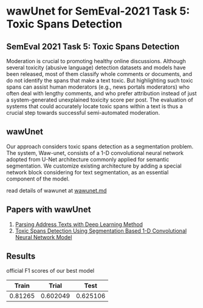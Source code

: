 # wawUnet for SemEval-2021 Task 5: Toxic Spans Detection

## SemEval 2021 Task 5: Toxic Spans Detection

Moderation is crucial to promoting healthy online discussions. Although several toxicity (abusive language) detection datasets and models have been released, most of them classify whole comments or documents, and do not identify the spans that make a text toxic. But highlighting such toxic spans can assist human moderators (e.g., news portals moderators) who often deal with lengthy comments, and who prefer attribution instead of just a system-generated unexplained toxicity score per post. The evaluation of systems that could accurately locate toxic spans within a text is thus a crucial step towards successful semi-automated moderation.

## wawUnet
Our approach considers toxic spans detection as a segmentation problem. The system, Waw-unet, consists of a 1-D convolutional neural network adopted from U-Net architecture commonly applied for semantic segmentation. We customize existing architecture by adding a special network block considering for text segmentation, as an essential
component of the model. 

read details of wawunet at <a href="wawunet.md" target="_blank">wawunet.md</a>

## Papers with wawUnet

1. <a href="https://ieeexplore.ieee.org/abstract/document/9302154" target="_blank">Parsing Address Texts with Deep Learning Method</a>
2. [Toxic Spans Detection Using Segmentation Based 1-D Convolutional Neural Network Model](https://aclanthology.org/2021.semeval-1.123.pdf)

## Results
official F1 scores of our best model

| Train   | Trial    | Test     |
|---------|----------|----------|
| 0.81265 | 0.602049 | 0.625106 |









